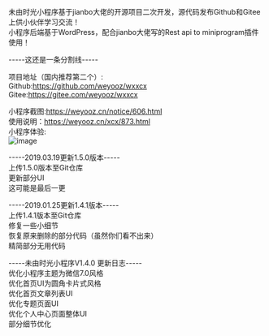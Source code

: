 未由时光小程序基于jianbo大佬的开源项目二次开发，源代码发布Github和Gitee上供小伙伴学习交流！<br>
小程序后端基于WordPress，配合jianbo大佬写的Rest api to miniprogram插件使用！<br>

-----这还是一条分割线-----

项目地址（国内推荐第二个）:<br>
Github:https://github.com/weyooz/wxxcx <br>
Gitee:https://gitee.com/weyooz/wxxcx

小程序截图:https://weyooz.cn/notice/606.html <br>
使用说明：https://weyooz.cn/xcx/873.html <br>
小程序体验:<br>![image](https://cdn.weyooz.cn/wp-content/uploads/gh_6e51asmall.jpg)

-----2019.03.19更新1.5.0版本-----<br>
上传1.5.0版本至Git仓库<br>
更新部分UI<br>
这可能是最后一更<br>


-----2019.01.25更新1.4.1版本-----<br>
上传1.4.1版本至Git仓库<br>
修复一些小细节<br>
恢复原来删除的部分代码（虽然你们看不出来）<br>
精简部分无用代码

-----未由时光小程序V1.4.0 更新日志-----<br>
优化小程序主题为微信7.0风格<br>
优化首页UI为圆角卡片式风格<br>
优化首页文章列表UI<br>
优化专题页面UI<br>
优化个人中心页面整体UI<br>
部分细节优化
